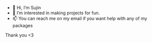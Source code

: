 - 👋 Hi, I’m Sujin
- 👀 I’m interested in making projects for fun.
- 📫 You can reach me on my email if you want help with any of my packages

Thank you <3
